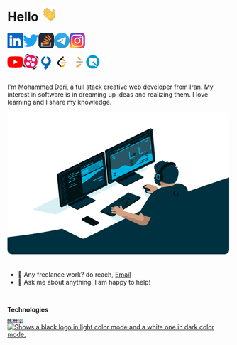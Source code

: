 # Hello <img src="img/hand.gif" width="35px">

[<img align="left" alt="Dori's Linkedin" width="35px" src="img/linkedin.svg" />](https://www.linkedin.com)

[<img align="left" alt="Dori's Twitter" width="35px" src="img/twitter.svg" />](https://twitter.com)

[<img align="left" alt="Dori's Stack Overflow" width="35px" src="img/stackoverflow.svg" />](https://stackoverflow.com/)

[<img align="left" alt="Dori's Telegram" width="35px" src="img/telegram.png" />](https://t.me/DoriDev)

[<img align="left" alt="Dori's Instagram" width="35px" src="img/instagram.svg" />](https://www.instagram.com/mr.dori.dev/)<br><br>

[<img align="left" alt="Dori's Youtube" width="35px" src="img/youtube.svg" />](https://www.youtube.com/channel/UC8PIMbjxztHeiBWZRpblp2A)

[<img align="left" alt="Dori's Aparat" width="35px" src="img/aparat.png" />](https://www.aparat.com/dori.dev)

[<img align="left" alt="Dori's Virgool" width="35px" src="img/virgool.png" />](https://virgool.io/@dori-dev)

[<img align="left" alt="Dori's Leetcode" width="35px" src="img/leetcode.png" />](https://leetcode.com/#gh-light-mode-only)

[<img align="left" alt="leetcode Leetcode" width="35px" src="img/leetcode2.png" />](https://leetcode.com/#gh-dark-mode-only)

[<img align="left" alt="leetcode Quera" width="35px" src="img/quera.png" />](https://quera.org/)

<br />
<br />
<br />

I'm [Mohammad Dori](https://github.com/dori-dev), a full stack creative web developer from Iran. My interest in software is in dreaming up ideas and realizing them. I love learning and I share my knowledge.

<img alt="GIF" src="img/code.gif" width="500" height="320" style="margin-bottom: 20px;border-radius: 10px;" />

- 💼 Any freelance work? do reach, [Email](mailto:mr.dori.dev@gmail.com)
- 💬 Ask me about anything, I am happy to help!

<br />

**Technologies**

<!-- [![Technologies](https://skillicons.dev/icons?i=py,django,fastapi,postgresql,mongodb,git,nginx,docker,linux,html,css,sass,bootstrap,js,react,redux&perline=8)](https://github.com/dori-dev) -->

[<img align="left" alt="Dori Instagram" width="35px" src="img/skills.svg" />](https://github.com/dori-dev)


<a href="https://github.com/dori-dev">
    <picture>
        <source media="(prefers-color-scheme: dark)" srcset="https://github-readme-stats.vercel.app/api?username=dori-dev&hide=prs&show_icons=true&theme=react&hide_border=true&bg_color=ffffff00">
        <source media="(prefers-color-scheme: light)" srcset="https://github-readme-stats.vercel.app/api?username=dori-dev&hide=prs&show_icons=true&theme=vue&hide_border=true&bg_color=ffffff00">
        <img alt="Shows a black logo in light color mode and a white one in dark color mode." src="https://github-readme-stats.vercel.app/api?username=dori-dev&hide=prs&show_icons=true&theme=react&hide_border=true">
    </picture>
</a>
